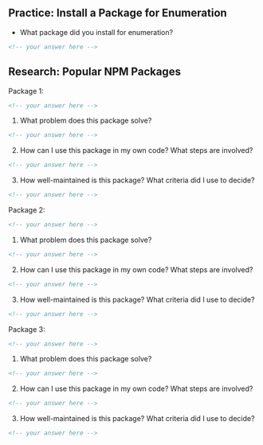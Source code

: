 ## Practice: Install a Package for Enumeration

- What package did you install for enumeration?

```md
<!-- your answer here -->
```

## Research: Popular NPM Packages

Package 1:

```md
<!-- your answer here -->
```

1. What problem does this package solve?

```md
<!-- your answer here -->
```

2. How can I use this package in my own code? What steps are involved?

```md
<!-- your answer here -->
```

3. How well-maintained is this package? What criteria did I use to decide?

```md
<!-- your answer here -->
```

Package 2:

```md
<!-- your answer here -->
```

1. What problem does this package solve?

```md
<!-- your answer here -->
```

2. How can I use this package in my own code? What steps are involved?

```md
<!-- your answer here -->
```

3. How well-maintained is this package? What criteria did I use to decide?

```md
<!-- your answer here -->
```

Package 3:

```md
<!-- your answer here -->
```

1. What problem does this package solve?

```md
<!-- your answer here -->
```

2. How can I use this package in my own code? What steps are involved?

```md
<!-- your answer here -->
```

3. How well-maintained is this package? What criteria did I use to decide?

```md
<!-- your answer here -->
```
